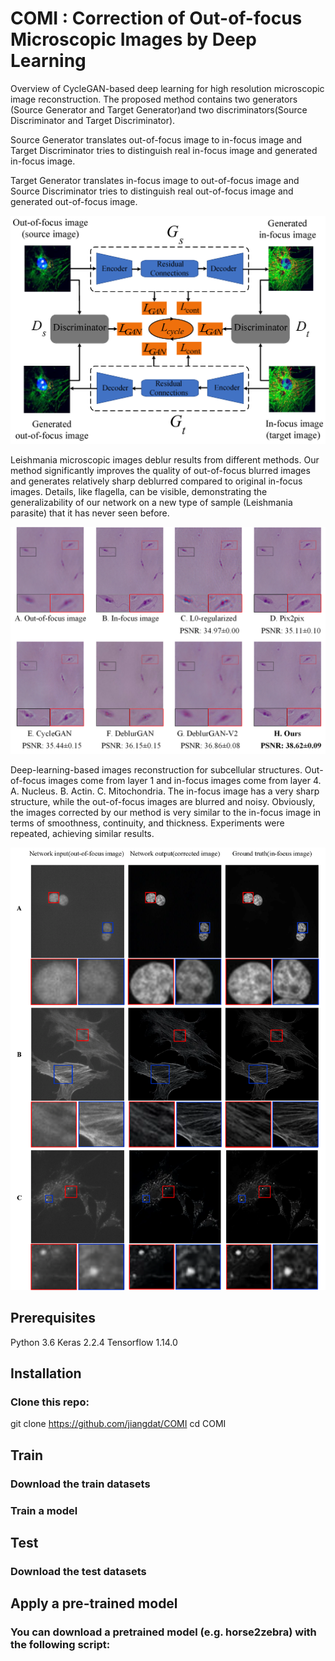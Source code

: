 # COMI : Correction of Out-of-focus Microscopic Images by Deep Learning 

Overview of CycleGAN-based deep learning for high resolution microscopic image reconstruction. The proposed method contains two generators (Source Generator and Target Generator)and two discriminators(Source Discriminator and Target Discriminator). 

Source Generator translates out-of-focus image to in-focus image and Target Discriminator tries to distinguish real in-focus image and generated in-focus image.

Target Generator translates in-focus image to out-of-focus image and Source Discriminator tries to distinguish real out-of-focus image and generated out-of-focus image.

![](https://github.com/jiangdat/COMI/raw/main/figure/figure2.png)



Leishmania microscopic images deblur results from different methods. Our method significantly improves the quality of out-of-focus blurred images and generates relatively sharp deblurred compared to original in-focus images. Details, like flagella, can be visible, demonstrating the generalizability of our network on a new type of sample (Leishmania parasite) that it has never seen before.

![](https://github.com/jiangdat/COMI/raw/main/figure/figure3.png)



Deep-learning-based images reconstruction for subcellular structures. Out-of-focus images come from layer 1 and in-focus images come from layer 4. A. Nucleus. B. Actin. C. Mitochondria. The in-focus image has a very sharp structure, while the out-of-focus images are blurred and noisy. Obviously, the images corrected by our method is very similar to the in-focus image in terms of smoothness, continuity, and thickness. Experiments were repeated, achieving similar results.

![](https://github.com/jiangdat/COMI/raw/main/figure/figure4.png)



## Prerequisites
Python 3.6 
Keras 2.2.4 
Tensorflow 1.14.0

## Installation
### Clone this repo:
git clone https://github.com/jiangdat/COMI
cd COMI

## Train
### Download the train datasets

### Train a model

## Test
### Download the test datasets


## Apply a pre-trained model
### You can download a pretrained model (e.g. horse2zebra) with the following script:

